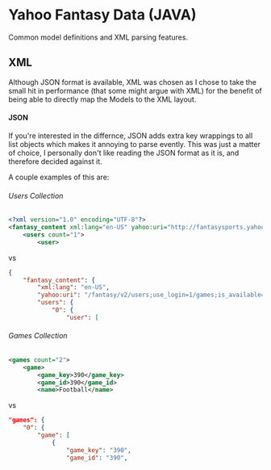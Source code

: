 # Yahoo Fantasy Data (JAVA)

Common model definitions and XML parsing features.

## XML

Although JSON format is available, XML was chosen as I chose to take the small hit in performance (that some might argue with XML) for the benefit of being able to directly map the Models to the XML layout.

#### JSON

If you're interested in the differnce, JSON adds extra key wrappings to all list objects which makes it annoying to parse evently.  This was just a matter of choice, I personally don't like reading the JSON format as it is, and therefore decided against it.   

A couple examples of this are:

###### Users Collection

```xml
<?xml version="1.0" encoding="UTF-8"?>
<fantasy_content xml:lang="en-US" yahoo:uri="http://fantasysports.yahooapis.com/fantasy/v2/users;use_login=1/games;is_available=1/leagues" time="50.893068313599ms" copyright="Data provided by Yahoo! and STATS, LLC" refresh_rate="60" xmlns:yahoo="http://www.yahooapis.com/v1/base.rng" xmlns="http://fantasysports.yahooapis.com/fantasy/v2/base.rng">
    <users count="1">
        <user>
```

vs

```json
{
    "fantasy_content": {
        "xml:lang": "en-US",
        "yahoo:uri": "/fantasy/v2/users;use_login=1/games;is_available=1/leagues",
        "users": {
            "0": {
                "user": [
```

###### Games Collection

```xml
<games count="2">
	<game>
		<game_key>390</game_key>
		<game_id>390</game_id>
		<name>Football</name>
```

vs

```json
"games": {
	"0": {
		"game": [
			{
				"game_key": "390",
				"game_id": "390",
```
